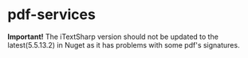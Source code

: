 # pdf-services

**Important!** The iTextSharp version should not be updated to the latest(5.5.13.2) in Nuget as it has problems with some pdf's signatures.
